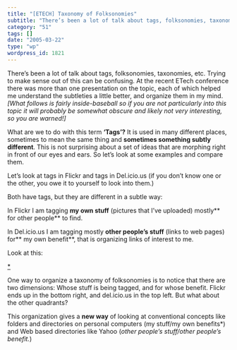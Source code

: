 ```yaml
---
title: "[ETECH] Taxonomy of Folksonomies"
subtitle: "There’s been a lot of talk about tags, folksonomies, taxonomies, etc. Trying to make sense out of th..."
category: "51"
tags: []
date: "2005-03-22"
type: "wp"
wordpress_id: 1821
---
```

There’s been a lot of talk about tags, folksonomies, taxonomies, etc. Trying to make sense out of this can be confusing. At the recent ETech conference there was more than one presentation on the topic, each of which helped me understand the subtleties a little better, and organize them in my mind.
*[What follows is fairly inside-baseball so if you are not particularly into this topic it will probably be somewhat obscure and likely not very interesting, so you are warned!]*

What are we to do with this term **‘Tags’?** It is used in many different places, sometimes to mean the same thing and **sometimes something subtly different**. This is not surprising about a set of ideas that are morphing right in front of our eyes and ears. So let’s look at some examples and compare them.

Let’s look at tags in Flickr and tags in Del.icio.us (if you don’t know one or the other, you owe it to yourself to look into them.) 

Both have tags, but they are different in a subtle way: 

In Flickr I am tagging **my own stuff** (pictures that I’ve uploaded) mostly** for other people** to find. 

In Del.icio.us I am tagging mostly **other people’s stuff** (links to web pages) for** my own benefit**, that is organizing links of interest to me.

Look at this:

[*](https://i0.wp.com/s3.media.squarespace.com/production/1075723/12829350/weblogs/metataggraph/metataggraph.jpg)

One way to organize a taxonomy of folksonomies is to notice that there are two dimensions: Whose stuff is being tagged, and for whose benefit. Flickr ends up in the bottom right, and del.icio.us in the top left. But what about the other quadrants?

This organization gives a **new way** of looking at conventional concepts like folders and directories on personal computers (my stuff/my own benefits*) and Web based directories like Yahoo (*other people’s stuff/other people’s benefit.*)
